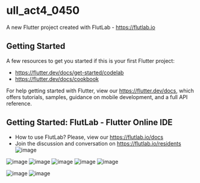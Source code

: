 # ull_act4_0450

A new Flutter project created with FlutLab - https://flutlab.io

## Getting Started

A few resources to get you started if this is your first Flutter project:

- https://flutter.dev/docs/get-started/codelab
- https://flutter.dev/docs/cookbook

For help getting started with Flutter, view our
https://flutter.dev/docs, which offers tutorials,
samples, guidance on mobile development, and a full API reference.

## Getting Started: FlutLab - Flutter Online IDE

- How to use FlutLab? Please, view our https://flutlab.io/docs
- Join the discussion and conversation on https://flutlab.io/residents
![image](https://github.com/jctorres10/act4/assets/143548160/afbdfe09-3b2b-4066-a4dc-8bac7f9ffb56)

![image](https://github.com/jctorres10/act4/assets/143548160/537818b8-9830-4d0b-bda9-e846d47750a1)
![image](https://github.com/jctorres10/act4/assets/143548160/a898c33a-ab70-43eb-bf39-1a960cd81349)
![image](https://github.com/jctorres10/act4/assets/143548160/82e16150-4480-4feb-ad34-1dd64f5e2a59)
![image](https://github.com/jctorres10/act4/assets/143548160/9dbfb064-c0e8-483c-acc0-3d73a0eed046)
![image](https://github.com/jctorres10/act4/assets/143548160/6187750f-4440-48e1-aeea-1e6e79b43dd9)

![image](https://github.com/jctorres10/act4/assets/143548160/7eff4a9c-8112-46c2-b835-713c5b16ac88)
![image](https://github.com/jctorres10/act4/assets/143548160/7839dcc5-2145-467d-b14f-a9848846e177)
